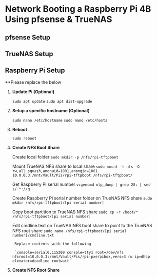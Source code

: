 # Network Booting a Raspberry Pi 4B Using pfsense & TrueNAS

## pfsense Setup

## TrueNAS Setup

## Raspberry Pi Setup

**Please replace the below 

1. **Update Pi (Optional)**

    `sudo apt update`
    `sudo apt dist-upgrade`

2. **Setup a specific hostname (Optional)**

    `sudo nano /etc/hostname`
    `sudo nano /etc/hosts`

3. **Reboot**

    `sudo reboot`

4. **Create NFS Boot Share**

    Create local folder
        `sudo mkdir -p /nfs/rpi-tftpboot`

    Mount TrueNAS NFS share to local share
        `sudo mount -t nfs -O rw,all_squash,anonuid=1001,anongid=1001 10.0.0.3:/mnt/Vault/Pis/rpi-tftpboot /nfs/rpi-tftpboot/`

    Get Raspberry Pi serial number 
        `vcgencmd otp_dump | grep 28: | sed s/.*://g`

    Create Raspberry Pi serial number folder on TrueNAS NFS share
        `sudo mkdir /nfs/rpi-tftpboot/[pi serial number]`

    Copy boot partition to TrueNAS NFS share
	    `sudo cp -r /boot/* /nfs/rpi-tftpboot/[pi serial number]`

    Edit cmdline.text on TrueNAS NFS boot share to point to the TrueNAS NFS root share
	    `sudo nano /nfs/rpi-tftpboot/[pi serial number]/cmdline.txt`
		
        Replace contents with the following
        
        `console=serial0,115200 console=tty1 root=/dev/nfs nfsroot=10.0.0.3:/mnt/Vault/Pis/rpi-pxe/pibox,vers=3 rw ip=dhcp elevator=deadline rootwait`




5. **Create NFS Root Share**
